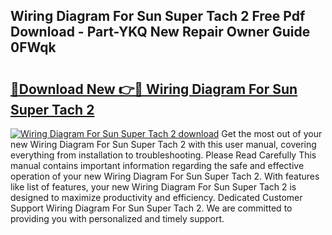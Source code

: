 ## Wiring Diagram For Sun Super Tach 2 Free Pdf Download - Part-YKQ New Repair Owner Guide 0FWqk

# <h2><a href="http://dfs6z0j.blite.top/?on=Wiring+Diagram+For+Sun+Super+Tach+2">🔗Download New 👉🔴 Wiring Diagram For Sun Super Tach 2</a></h2>

[![Wiring Diagram For Sun Super Tach 2 download](https://i.imgur.com/lujVjoI.png)](http://dfs6z0j.blite.top/?on=Wiring+Diagram+For+Sun+Super+Tach+2)
Get the most out of your new Wiring Diagram For Sun Super Tach 2 with this user manual, covering everything from installation to troubleshooting. Please Read Carefully This manual contains important information regarding the safe and effective operation of your new Wiring Diagram For Sun Super Tach 2. With features like list of features, your new Wiring Diagram For Sun Super Tach 2 is designed to maximize productivity and efficiency. Dedicated Customer Support Wiring Diagram For Sun Super Tach 2. We are committed to providing you with personalized and timely support.
